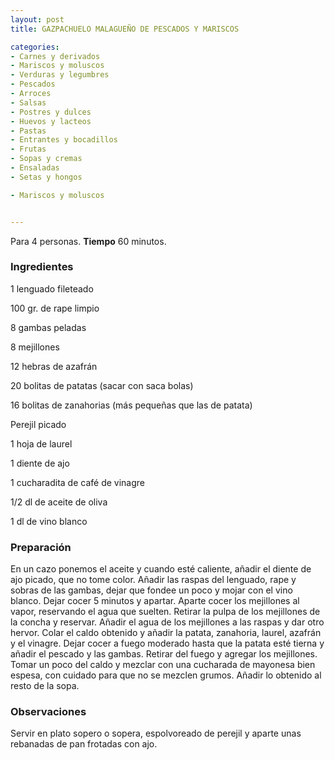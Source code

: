 ```yaml
---
layout: post
title: GAZPACHUELO MALAGUEÑO DE PESCADOS Y MARISCOS

categories:
- Carnes y derivados
- Mariscos y moluscos
- Verduras y legumbres
- Pescados
- Arroces
- Salsas
- Postres y dulces
- Huevos y lacteos
- Pastas
- Entrantes y bocadillos
- Frutas
- Sopas y cremas
- Ensaladas
- Setas y hongos

- Mariscos y moluscos


---
```


Para 4 personas.
<b>Tiempo</b> 60 minutos.

<h3>Ingredientes</h3>

1 lenguado fileteado

100 gr. de rape limpio

8 gambas peladas

8 mejillones

12 hebras de azafrán

20 bolitas de patatas (sacar con saca bolas)

16 bolitas de zanahorias (más pequeñas que las de patata)

Perejil picado

1 hoja de laurel

1 diente de ajo

1 cucharadita de café de vinagre

1/2 dl de aceite de oliva

1 dl de vino blanco

<h3>Preparación</h3>

En un cazo ponemos el aceite y cuando esté caliente, añadir el diente de ajo picado, que no tome color. Añadir las raspas del lenguado, rape y sobras de las gambas, dejar que fondee un poco y mojar con el vino blanco. Dejar cocer 5 minutos y apartar. Aparte cocer los mejillones al vapor, reservando el agua que suelten. Retirar la pulpa de los mejillones de la concha y reservar. Añadir el agua de los mejillones a las raspas y dar otro hervor. Colar el caldo obtenido y añadir la patata, zanahoria, laurel, azafrán y el vinagre. Dejar cocer a fuego moderado hasta que la patata esté tierna y añadir el pescado y las gambas. Retirar del fuego y agregar los mejillones. Tomar un poco del caldo y mezclar con una cucharada de mayonesa bien espesa, con cuidado para que no se mezclen grumos. Añadir lo obtenido al resto de la sopa.

<h3>Observaciones</h3>

Servir en plato sopero o sopera, espolvoreado de perejil y aparte unas rebanadas de pan frotadas con ajo.

